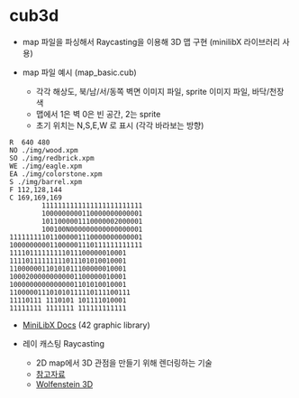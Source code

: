 # cub3d
- map 파일을 파싱해서 Raycasting을 이용해 3D 맵 구현 (minilibX 라이브러리 사용)

- map 파일 예시 (map_basic.cub)<br>
  - 각각 해상도, 북/남/서/동쪽 벽면 이미지 파일, sprite 이미지 파일, 바닥/천장 색<br>
  - 맵에서 1은 벽 0은 빈 공간, 2는 sprite<br>
  - 초기 위치는 N,S,E,W 로 표시 (각각 바라보는 방향)

```
R  640 480
NO ./img/wood.xpm
SO ./img/redbrick.xpm
WE ./img/eagle.xpm
EA ./img/colorstone.xpm
S ./img/barrel.xpm
F 112,128,144
C 169,169,169
        1111111111111111111111111
        1000000000110000000000001
        1011000001110000002000001
        100100N000000000000000001
111111111011000001110000000000001
100000000011000001110111111111111
11110111111111011100000010001
11110111111111011101010010001
11000000110101011100000010001
10002000000000001100000010001
10000000000000001101010010001
110000011101010111110111100111
11110111 1110101 101111010001
11111111 1111111 111111111111
```



- [MiniLibX Docs](https://harm-smits.github.io/42docs/libs/minilibx) (42 graphic library) <br>

- 레이 캐스팅 Raycasting<br>
  - 2D map에서 3D 관점을 만들기 위해 렌더링하는 기술
  - [참고자료](https://lodev.org/cgtutor/raycasting.html)
  - [Wolfenstein 3D](http://users.atw.hu/wolf3d/)
